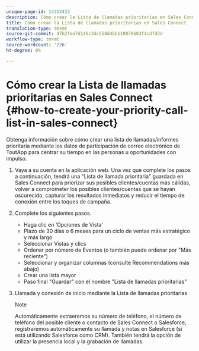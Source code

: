 ```yaml
---
unique-page-id: 14352433
description: Cómo crear la Lista de llamadas prioritarias en Sales Connect - Documentos de marketing - Documentación del producto
title: Cómo crear la Lista de llamadas prioritarias en Sales Connect
translation-type: tm+mt
source-git-commit: 47b2fee7d146c3dc558d4bbb10070683f4cdfd3d
workflow-type: tm+mt
source-wordcount: '226'
ht-degree: 0%

---
```



# Cómo crear la Lista de llamadas prioritarias en Sales Connect {#how-to-create-your-priority-call-list-in-sales-connect}

Obtenga información sobre cómo crear una lista de llamadas/informes prioritaria mediante los datos de participación de correo electrónico de ToutApp para centrar su tiempo en las personas u oportunidades con impulso.

1. Vaya a su cuenta en la aplicación [](http://toutapp.com/login)web. Una vez que complete los pasos a continuación, tendrá una &quot;Lista de llamada prioritaria&quot; guardada en Sales Connect para priorizar sus posibles clientes/cuentas más cálidas, volver a comprometer los posibles clientes/cuentas que se hayan oscurecido, capturar los resultados inmediatos y reducir el tiempo de conexión entre los toques de campaña.
1. Complete los siguientes pasos.

   * Haga clic en ‘Opciones de Vista’
   * Plazo de 30 días o 6 meses para un ciclo de ventas más estratégico y más largo
   * Seleccionar Vistas y clics
   * Ordenar por número de Eventos (o también puede ordenar por &quot;Más reciente&quot;)
   * Seleccionar y organizar columnas (consulte Recommendations más abajo)
   * Crear una lista mayor
   * Paso final &quot;Guardar&quot; con el nombre &quot;Lista de llamadas prioritarias&quot;

1. Llamada y conexión de inicio mediante la Lista de llamadas prioritarias

   >[!NOTE]
   >
   >Automáticamente extraeremos su número de teléfono, el número de teléfono del posible cliente o contacto de Sales Connect o Salesforce, registraremos automáticamente su llamada y notas en Salesforce (si está utilizando Salesforce como CRM). También tendrá la opción de utilizar la presencia local y la grabación de llamadas.

